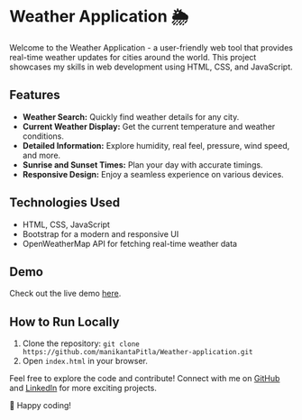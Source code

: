 # Weather Application 🌦️

Welcome to the Weather Application - a user-friendly web tool that provides real-time weather updates for cities around the world. This project showcases my skills in web development using HTML, CSS, and JavaScript.

## Features
- **Weather Search:** Quickly find weather details for any city.
- **Current Weather Display:** Get the current temperature and weather conditions.
- **Detailed Information:** Explore humidity, real feel, pressure, wind speed, and more.
- **Sunrise and Sunset Times:** Plan your day with accurate timings.
- **Responsive Design:** Enjoy a seamless experience on various devices.

## Technologies Used
- HTML, CSS, JavaScript
- Bootstrap for a modern and responsive UI
- OpenWeatherMap API for fetching real-time weather data

## Demo
Check out the live demo [here](#your-weather-application-live-url).

## How to Run Locally
1. Clone the repository: `git clone https://github.com/manikantaPitla/Weather-application.git`
2. Open `index.html` in your browser.

Feel free to explore the code and contribute! Connect with me on [GitHub](https://github.com/manikantaPitla) and [LinkedIn](https://www.linkedin.com/in/manikanta8/) for more exciting projects.

🚀 Happy coding!
